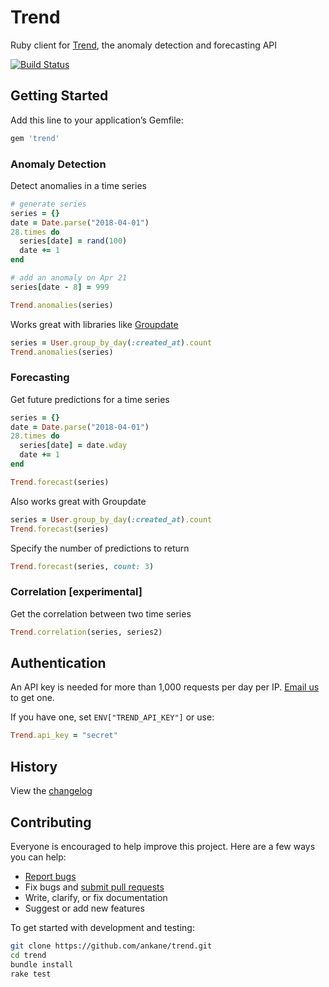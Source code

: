 # Trend

Ruby client for [Trend](https://trendapi.org), the anomaly detection and forecasting API

[![Build Status](https://travis-ci.org/ankane/trend.svg?branch=master)](https://travis-ci.org/ankane/trend)

## Getting Started

Add this line to your application’s Gemfile:

```ruby
gem 'trend'
```

### Anomaly Detection

Detect anomalies in a time series

```ruby
# generate series
series = {}
date = Date.parse("2018-04-01")
28.times do
  series[date] = rand(100)
  date += 1
end

# add an anomaly on Apr 21
series[date - 8] = 999

Trend.anomalies(series)
```

Works great with libraries like [Groupdate](https://github.com/ankane/groupdate)

```ruby
series = User.group_by_day(:created_at).count
Trend.anomalies(series)
```

### Forecasting

Get future predictions for a time series

```ruby
series = {}
date = Date.parse("2018-04-01")
28.times do
  series[date] = date.wday
  date += 1
end

Trend.forecast(series)
```

Also works great with Groupdate

```ruby
series = User.group_by_day(:created_at).count
Trend.forecast(series)
```

Specify the number of predictions to return

```ruby
Trend.forecast(series, count: 3)
```

### Correlation [experimental]

Get the correlation between two time series

```ruby
Trend.correlation(series, series2)
```

## Authentication

An API key is needed for more than 1,000 requests per day per IP. [Email us](mailto:hi@trendapi.org) to get one.

If you have one, set `ENV["TREND_API_KEY"]` or use:

```ruby
Trend.api_key = "secret"
```

## History

View the [changelog](https://github.com/ankane/trend/blob/master/CHANGELOG.md)

## Contributing

Everyone is encouraged to help improve this project. Here are a few ways you can help:

- [Report bugs](https://github.com/ankane/trend/issues)
- Fix bugs and [submit pull requests](https://github.com/ankane/trend/pulls)
- Write, clarify, or fix documentation
- Suggest or add new features

To get started with development and testing:

```sh
git clone https://github.com/ankane/trend.git
cd trend
bundle install
rake test
```
